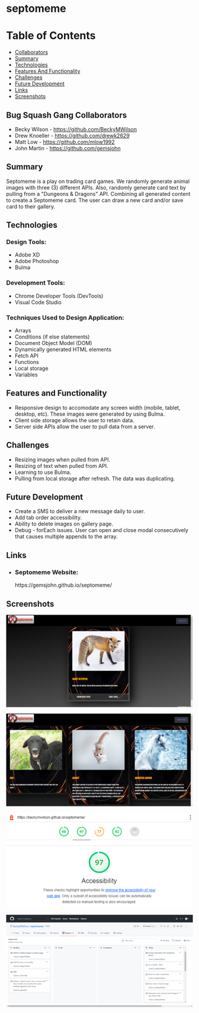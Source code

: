 # <b>septomeme</b>


<h1><b>Table of Contents</b></h1>
<ul>
 <li>
  <a href="#Collaborators">Collaborators<a/>
 </li>
 <li>
  <a href="#Summary">Summary</a>
 </li>
 <li>
  <a href="#technologies">Technologies</a>
 </li>
 <li>
  <a href="#features-and-functionality">Features And Functionality</a>
 </li>
 <li>
  <a href="#challenges">Challenges</a>
 </li>
 <li>
  <a href="#future-development">Future Development</a>
 </li>
 <li>
  <a href="#links">Links
  </li>
 <li>
  <a href="#screenshots">Screenshots</a>
 </li>
</ul>

### <h2><b>Bug Squash Gang Collaborators</b></h2>
- Becky Wilson - https://github.com/BeckyMWilson
- Drew Knoeller - https://github.com/drewk2629
- Matt Low - https://github.com/mlow1992
- John Martin - https://github.com/gemsjohn

### <h2><b>Summary</b></h2>
Septomeme is a play on trading card games. We randomly generate animal images with three (3) different APIs. Also, randomly generate card text by pulling from a "Dungeons & Dragons" API. Combining all generated content to create a Septomeme card. The user can draw a new card and/or save card to their gallery.

### <h2><b>Technologies</b></h2>

<h3>Design Tools:</h3>
 <ul>
   <li>
    Adobe XD
   </li>
   <li>
    Adobe Photoshop
   <li>
    Bulma
   </li>
</ul>

<h3>Development Tools:</h3>
 <ul>
   <li>
    Chrome Developer Tools (DevTools)
   </li>
   <li>
    Visual Code Studio
   </li>
 </ul>
 
<h3>Techniques Used to Design Application:</h3>
 <ul>
   <li>
    Arrays
   </li>
   <li>
    Conditions (if else statements)
   </li>
   <li>    
     Document Object Model (DOM)
   </li>
   <li>
    Dynamically generated HTML elements
   </li>
   <li>  
    Fetch API
   </li>
   <li>
    Functions
   </li>
   <li>
    Local storage
   </li>
   <li>
    Variables
   </li>
 </ul>


### <h2><b>Features and Functionality</b></h2>
<ul>
 <li>
    Responsive design to accomodate any screen width (mobile, tablet, desktop, etc). These images were generated by using Bulma.
 </li>
  <li>
    Client side storage allows the user to retain data.
 </li>
 <li>
    Server side APIs allow the user to pull data from a server.
 </li>
</ul>

### <h2><b>Challenges</b></h2>
<ul>
 <li>
    Resizing images when pulled from API.
 </li>
 <li>
    Resizing of text when pulled from API.
 </li>
 <li>
    Learning to use Bulma.
 </li>
 <li>
    Pulling from local storage after refresh. The data was duplicating.
 </li>
</ul>

### <h2><b>Future Development</b></h2>
<ul>
 <li>
    Create a SMS to deliver a new message daily to user.
 </li>
 <li>
    Add tab order accessibility.
 </li>
 <li>
    Ability to delete images on gallery page.
 </li>
 <li>
   Debug - forEach issues. User can open and close modal consecutively that causes multiple appends to the array.
 </li>
</ul>

### <h2><b>Links</b></h2>
<ul>
 <li>
   <h3>Septomeme Website:</h3> https://gemsjohn.github.io/septomeme/
 </li>

</ul>

### <h2><b>Screenshots</b></h2>

![Homepage](https://github.com/gemsjohn/septomeme/blob/main/assets/img/Homepage.png)

![Gallery](https://github.com/gemsjohn/septomeme/blob/main/assets/img/Gallery.png)

![Accessibility Score](https://github.com/gemsjohn/septomeme/blob/main/assets/img/Accessibility%20Score.png)

![Kanban Page](https://github.com/gemsjohn/septomeme/blob/main/assets/img/Kanban%20Board.png)

